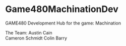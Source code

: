 # Game480MachinationDev
GAME480 Development Hub for the game: Machination

The Team:
  Austin Cain      
  Cameron Schmidt 
  Colin Barry
